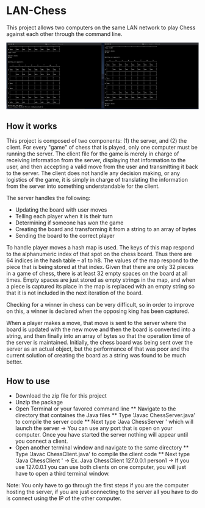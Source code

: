 # LAN-Chess
This project allows two computers on the same LAN network to play Chess against each other through the command line.

![LAN Chess](https://github.com/Robbyswimmer/LAN-Chess/blob/master/images/chess-pic2.png)

## How it works

This project is composed of two components: (1) the server, and (2) the client. For every "game" of chess that is played, only one computer must be running the server. The client file for the game is merely in charge of receiving information from the server, displaying that information to the user, and then accepting a valid move from the user and transmitting it back to the server. The client does not handle any decision making, or any logistics of the game, it is simply in charge of translating the information from the server into something understandable for the client. 

The server handles the following:
* Updating the board with user moves 
* Telling each player when it is their turn
* Determining if someone has won the game
* Creating the board and transforming it from a string to an array of bytes
* Sending the board to the correct player

To handle player moves a hash map is used. The keys of this map respond to the alphanumeric index of that spot on the chess board. Thus there are 64 indices in the hash table – a1 to h8. The values of the map respond to the piece that is being stored at that index. Given that there are only 32 pieces in a game of chess, there is at least 32 empty spaces on the board at all times. Empty spaces are just stored as empty strings in the map, and when a piece is captured its place in the map is replaced with an empty string so that it is not included in the next iteration of the board. 

Checking for a winner in chess can be very difficult, so in order to improve on this, a winner is declared when the opposing king has been captured. 

When a player makes a move, that move is sent to the server where the board is updated with the new move and then the board is converted into a string, and then finally into an array of bytes so that the operation time of the server is maintained. Initially, the chess board was being sent over the server as an actual object, but the performance of that was poor and the current solution of creating the board as a string was found to be much better.

## How to use

* Download the zip file for this project
* Unzip the package
* Open Terminal or your favored command line
** Navigate to the directory that containes the Java files
** Type 'Javac ChessServer.java' to compile the server code
** Next type 'Java ChessServer <Your Port Here>' which will launch the server -> You can use any port that is open on your computer. Once you have started the server nothing will appear until you connect a client.
* Open another terminal window and navigate to the same directory
  ** Type 'Javac ChessClient.java' to compile the client code
  ** Next type 'Java ChessClient <IP of target computer> <Your username>' -> Ex. Java ChessClient 127.0.0.1 person1 -> If you use 127.0.0.1 you can use both clients on one computer, you will just have to open a third terminal window.

Note: You only have to go through the first steps if you are the computer hosting the server, if you are just connecting to the server all you have to do is connect using the IP of the other computer. 
